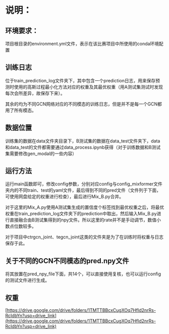   # 说明：

## 环境要求：

项目根目录的environment.yml文件，表示在该比赛项目中所使用的conda环境配置

## 训练日志

位于train_prediction_log文件夹下，其中包含一个prediction日志，用来保存预测时使用的高斯过程最小化方法对应的权重及其最优权重（用A测试集测试时发现每次会所差异，故保存下来）。

其余的均为不同GCN网络对应的不同模态的训练日志，但是并不是每一个GCN都用了所有模态。

## 数据位置

训练集的数据在data文件夹目录下，B测试集的数据在data_test文件夹下，data和data_test的文件都需要通过data_process.ipynb获得（对于训练数据和B测试集需要修改gen_modal的一些内容）

## 运行方法

运行main函数即可，修改config参数，分别对应config与config_mixformer文件夹内的不同train、test的yaml文件，最后得到不同的pred文件（文件列于下面，可使用网盘给定的权重进行检查），最后进行Mix_B.py合并。

对于这里的Mix_A.py使用A测试集生成的置信度个标签找到最优权重之后，将最优权重在train_prediction_log文件夹下的prediction中取出，然后输入Mix_B.py进行直接融合由B测试集得到的npy文件。所以这里的rate并不是手动调节，数值小数点位数较多。

对于项目中ctrgcn_joint、tegcn_joint这类的文件夹是为了在训练时将权重与日志保存于此。

## 关于不同的GCN不同模态的pred.npy文件

将其放置在pred_npy_file下面，共14个，可以直接使用复核，也可以运行config的测试文件进行生成。

## 权重
[https://drive.google.com/drive/folders/1TMTTBBcxCugXOq7Hfld2nrRs-RcIdbYn?usp=drive_link](https://drive.google.com/drive/folders/1TMTTBBcxCugXOq7Hfld2nrRs-RcIdbYn?usp=drive_link)
